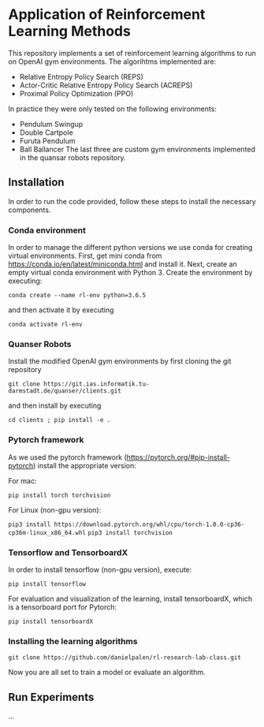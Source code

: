# Application of Reinforcement Learning Methods

This repository implements a set of reinforcement learning algorithms to run on OpenAI gym environments.
The algorihtms implemented are:
- Relative Entropy Policy Search (REPS)
- Actor-Critic Relative Entropy Policy Search (ACREPS)
- Proximal Policy Optimization (PPO)

In practice they were only tested on the following environments:
- Pendulum Swingup
- Double Cartpole
- Furuta Pendulum
- Ball Ballancer
The last three are custom gym environments implemented in the quansar robots repository.

## Installation

In order to run the code provided, follow these steps to install the necessary components.

### Conda environment

In order to manage the different python versions we use conda for creating virtual environments. First, get mini conda from <https://conda.io/en/latest/miniconda.html> and install it. Next, create an empty virtual conda environment with Python 3. Create the environment by executing:

```conda create --name rl-env python=3.6.5```

and then activate it by executing

```conda activate rl-env```

### Quanser Robots
Install the modified OpenAI gym environments by first cloning the git repository

```git clone https://git.ias.informatik.tu-darmstadt.de/quanser/clients.git```

and then install by executing

```cd clients ; pip install -e .```

### Pytorch framework
As we used the pytorch framework (<https://pytorch.org/#pip-install-pytorch>) install the appropriate version:

For mac:

```pip install torch torchvision```

For Linux (non-gpu version):

```pip3 install https://download.pytorch.org/whl/cpu/torch-1.0.0-cp36-cp36m-linux_x86_64.whl```
```pip3 install torchvision```

### Tensorflow and TensorboardX

In order to install tensorflow (non-gpu version), execute:

```pip install tensorflow```

For evaluation and visualization of the learning, install tensorboardX, which is a tensorboard port for Pytorch:

```pip install tensorboardX```

### Installing the learning algorithms

```git clone https://github.com/danielpalen/rl-research-lab-class.git```

Now you are all set to train a model or evaluate an algorithm.

## Run Experiments
...
